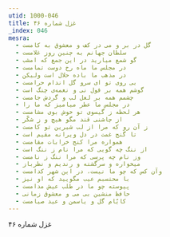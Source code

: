```yaml
---
utid: 1000-046
title: غزل شماره ۴۶
_index: 046
mesra:
  - گل در بر و می در کف و معشوق به کامست
  - سلطان جهانم به چنین روز غلامست
  - گو شمع میارید در این جمع که امشب
  - در مجلس ما ماه رخ دوست تمامست
  - در مذهب ما باده حلال است ولیکن
  - بی روی تو ای سرو گل اندام حرامست
  - گوشم همه بر قول نی و نغمه‌ی چنگ است
  - چشمم همه بر لعل لب و گردش جامست
  - در مجلس ما عطر میامیز که ما را
  - هر لحظه ز گیسوی تو خوش بوی مشامست
  - از چاشنی قند مگو هیچ و ز شکّر
  - ز آن رو که مرا از لب شیرین تو کامست
  - تا گنج غمت در دل ویرانه مقیم است
  - همواره مرا کنج خرابات مقامست
  - از ننگ چه گویی که مرا نام ز ننگ است
  - وز نام چه پرسی که مرا ننگ ز نامست
  - میخواره و سرگشته و رندیم و نظرباز
  - وآن کس که چو ما نیست، در این شهر کدامست
  - با محتسبم عیب مگویید که او نیز
  - پیوسته چو ما در طلب عیش مدامست
  - حافظ منشین بی می و معشوق زمانی
  - کایّام گل و یاسمن و عید صیامست
---
```

غزل شماره ۴۶
